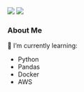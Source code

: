 <div><a href = "mailto:andrecagnon@gmail.com"><img src="https://img.shields.io/badge/Gmail-D14836?style=for-the-badge&logo=gmail&logoColor=white" target="_blank"></a> <a href="https://[www.linkedin.com/in/seu-usuário-linkedln-aqui](https://https://www.linkedin.com/in/luizandrebc/)" target="_blank"><img src="https://img.shields.io/badge/-LinkedIn-%230077B5?style=for-the-badge&logo=linkedin&logoColor=white" target="_blank"></a>   </div>  

<p></p>
  
### About Me

<p></p>



<p></p>

🌱 I’m currently learning: 

 * Python
 * Pandas
 * Docker
 * AWS

